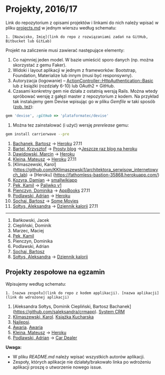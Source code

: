 # Projekty, 2016/17

Link do repozytorium z opisami projektów i linkami do nich należy wpisać
w pliku [projects.md](projects.md) w jednym wierszu według schematu:

```
1. [Nazwisko, Imię](link do repo z rozwiązaniami zadań na GitHub, Bitbucket lub GitLab)
```

Projekt na zaliczenie musi zawierać następujące elementy:

1. Co najmniej jeden model. W bazie umieścić sporo danych
  (np. można skorzystać z gemu Faker).
1. Widoki i layout aplikacji w jednym z frameworków:
   Bootstrap, Foundation, Materialize lub innym (musi być responsywny).
1. Autoryzacja (logowanie) – [ActionController::HttpAuthentication::Basic](http://edgeapi.rubyonrails.org/classes/ActionController/HttpAuthentication/Basic.html)
   lub z książki [](https://www.railstutorial.org/book) (rozdziały 6-10)
   lub OAuth2 + GitHub.
1. Czasami konkretny gem nie działa z ostatnią wersją Rails. Można wtedy spróbować
  wersję z gałęzi master z repozytorium z kodem. Na przykład tak instalujemy
  gem Devise wpisując go w pliku _Gemfile_ w taki sposób
  ([zob. też](http://bundler.io/git.html)):

```ruby
gem 'devise', :github => 'plataformatec/devise'
```
1. Można tez zainstalować (i użyć) wersję _prerelease_ gemu:

```sh
gem install carrierwave --pre
```


1. [Bachanek, Bartosz](https://github.com/bbachanek/app) -> [Heroku](https://quiet-forest-28132.herokuapp.com/) 27.11
1. [Bartel, Krzysztof](https://github.com/deer667/asi_kb) -> [Prosty blog](https://asi-kb-deeer666.c9users.io/) ->[Jeszcze raz blog na heroku](https://safe-forest-62774.herokuapp.com)
1. [Dawidowski, Marcin](https://github.com/mdawidowski/Projekt-ASI) -> [Heroku](https://serene-springs-39428.herokuapp.com/)
1. [Kleina, Mateusz](https://github.com/moskal91/ti-ruby-zaliczenie) -> [Heroku](https://zaliczenie-kontakty.herokuapp.com/) 27.11
1. [Klimaszewski, Karol] (https://github.com/KKlimaszewski1/architektora_serwisow_internetowych_lab) -> [Heroku] (https://fathomless-bastion-35868.herokuapp.com/)
1. [Kozyra, Damian](https://github.com/dkozyra/wiki) -> [smallwikiapp](http://smallwikiapp.herokuapp.com)
1. [Pek, Kamil](https://github.com/kamilpek/asi-paliwko.git) -> [Paliwko v1](https://paliwko1.herokuapp.com)
1. [Pienczyn, Dominika](https://github.com/dpienczyn/appbooks) -> [AppBooks](https://appbooks.herokuapp.com/) 27.11
1. [Podlawski, Adrian](https://github.com/kirin1994/RubyZal) -> [Heroku](https://adrianpodlawskirubby.herokuapp.com/)
1. [Sochaj, Bartosz](https://github.com/bs-ug/RoR/tree/master/movies) -> [Some Movies](http://somemovies.herokuapp.com/)
1. [Sołtys, Aleksandra](https://github.com/saleksandra/appRubyDaily) -> [Dziennik kalorii](https://appdaily.herokuapp.com) 27.11

----

1. Bańkowski, Jacek
1. Ciepliński, Dominik
1. Marzec, Maciej
1. [Pek, Kamil](https://github.com/kamilpek/asi-paliwko.git)
1. Pienczyn, Dominika
1. Podlawski, Adrian
1. [Sochaj, Bartosz](https://github.com/bs-ug/RoR/tree/master/movies)
1. [Sołtys, Aleksandra](https://github.com/saleksandra/appRubyDaily) -> [Dziennik kalorii](https://appdaily.herokuapp.com)


## Projekty zespołowe na egzamin

Wpisujemy według schematu:
```
1. [nazwa zespołu](link do repo z kodem applikacji). [nazwa aplikacji](link do wdrożonej aplikacji)
```

1. [Aleksandra Sołtys, Dominik Ciepliński, Bartosz Bachanek] (https://github.com/saleksandra/crmapp). [System CRM](http://155.133.47.208:3000/)
1. [Klimaszewski, Karol](https://github.com/KKlimaszewski1/architektora_serwisow_internetowych_lab). [Książka Kucharska](https://fathomless-bastion-35868.herokuapp.com/)
1. [Najlepsi](https://github.com/bs-ug/asi_kb).
1. [Awaria](https://github.com/kamilpek/ror-awaria). [Awaria](https://awaria.herokuapp.com/)
1. [Kleina, Mateusz](https://github.com/moskal91/ti-ruby-zaliczenie) -> [Heroku](https://zaliczenie-kontakty-egzamin.herokuapp.com/)
1. [Podlawski, Adrian](https://github.com/kirin1994/RubyZal) -> [Car Dealer](https://adrianpodlawskirubby.herokuapp.com/)


**Uwaga:**

* W pliku _README.md_ należy wpisać wszystkich autorów aplikacji.
* Zespoły, których aplikacje nie działały/brakowało linka po wdrożeniu aplikacji proszę o utworzenie nowego issue.
